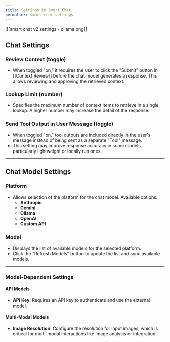 ```yaml
---
title: Settings in Smart Chat
permalink: smart-chat-settings
---
```

![[smart chat v2 settings - ollama.png]]
## Chat Settings

### Review Context (toggle)
- When toggled "on," it requires the user to click the "Submit" button in [[Context Review]] before the chat model generates a response. This allows reviewing and approving the retrieved context.

### Lookup Limit (number)
- Specifies the maximum number of context items to retrieve in a single lookup. A higher number may increase the detail of the response.

### Send Tool Output in User Message (toggle)
- When toggled "on," tool outputs are included directly in the user's message instead of being sent as a separate "Tool" message.
- This setting may improve response accuracy in some models, particularly lightweight or locally run ones.

---

## Chat Model Settings

### Platform
- Allows selection of the platform for the chat model. Available options:
  - **Anthropic**
  - **Gemini**
  - **Ollama**
  - **OpenAI**
  - **Custom API**

### Model
- Displays the list of available models for the selected platform.
- Click the "Refresh Models" button to update the list and sync available models.

---

### Model-Dependent Settings

#### API Models
- **API Key**: Requires an API key to authenticate and use the external model.

#### Multi-Modal Models
- **Image Resolution**: Configure the resolution for input images, which is critical for multi-modal interactions like image analysis or integration.
